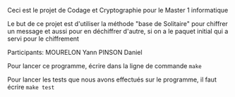 Ceci est le projet de Codage et Cryptographie pour le Master 1 informatique

Le but de ce projet est d'utiliser la méthode "base de Solitaire" pour chiffrer un message et aussi pour en déchiffrer d'autre,  si on a le paquet initial qui a servi pour le chiffrement

Participants:
    MOURELON Yann
    PINSON Daniel

Pour lancer ce programme, écrire dans la ligne de commande ```make```

Pour lancer les tests que nous avons effectués sur le programme, il faut écrire ```make test```
